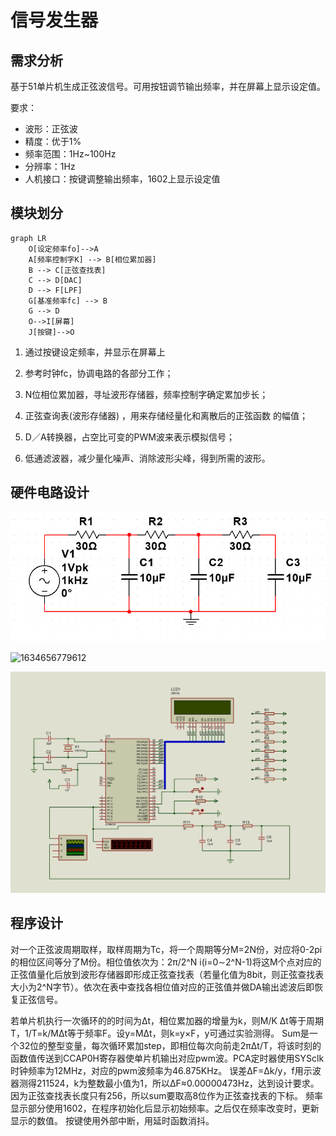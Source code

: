 # 信号发生器

## 需求分析

基于51单片机生成正弦波信号。可用按钮调节输出频率，并在屏幕上显示设定值。

要求：

- 波形：正弦波
- 精度：优于1%
- 频率范围：1Hz~100Hz
- 分辨率：1Hz
- 人机接口：按键调整输出频率，1602上显示设定值

## 模块划分

```mermaid
graph LR
	O[设定频率fo]-->A
    A[频率控制字K] --> B[相位累加器] 
    B --> C[正弦查找表]
    C --> D[DAC]
    D --> F[LPF]
    G[基准频率fc] --> B
    G --> D
	O-->I[屏幕]
	J[按键]-->O

```

1. 通过按键设定频率，并显示在屏幕上
2. 参考时钟fc，协调电路的各部分工作；

2. N位相位累加器，寻址波形存储器，频率控制字确定累加步长；

3. 正弦查询表(波形存储器) ，用来存储经量化和离散后的正弦函数
    的幅值；

4. D／A转换器，占空比可变的PWM波来表示模拟信号；

5. 低通滤波器，减少量化噪声、消除波形尖峰，得到所需的波形。

## 硬件电路设计

![image](image/%E6%BB%A4%E6%B3%A2%E5%99%A8%E8%AE%BE%E8%AE%A1.png)

![1634656779612](image/1634656779612.jpg)

![信号发生器硬件电路](image/信号发生器硬件电路.jpg)

## 程序设计
对一个正弦波周期取样，取样周期为Tc，将一个周期等分M=2N份，对应将0-2pi的相位区间等分了M份。相位值依次为：2π/2^N  i(i=0∼2^N-1)将这M个点对应的正弦值量化后放到波形存储器即形成正弦查找表（若量化值为8bit，则正弦查找表大小为2^N字节）。依次在表中查找各相位值对应的正弦值并做DA输出滤波后即恢复正弦信号。

若单片机执行一次循环的的时间为Δt，相位累加器的增量为k，则M/K Δt等于周期T，1/T=k/MΔt等于频率F。设y=MΔt，则k=y×F，y可通过实验测得。
Sum是一个32位的整型变量，每次循环累加step，即相位每次向前走2πΔt/T，将该时刻的函数值传送到CCAP0H寄存器使单片机输出对应pwm波。PCA定时器使用SYSclk时钟频率为12MHz，对应的pwm波频率为46.875KHz。
误差ΔF=Δk/y，f用示波器测得211524，k为整数最小值为1，所以ΔF≈0.00000473Hz，达到设计要求。
因为正弦查找表长度只有256，所以sum要取高8位作为正弦查找表的下标。
频率显示部分使用1602，在程序初始化后显示初始频率。之后仅在频率改变时，更新显示的数值。
按键使用外部中断，用延时函数消抖。

